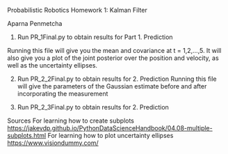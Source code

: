 Probabilistic Robotics Homework 1: Kalman Filter

Aparna Penmetcha 

1. Run PR_1Final.py to obtain results for Part 1. Prediction

Running this file will give you the mean and covariance at t = 1,2,...,5. 
It will also give you a plot of the joint posterior over the position and velocity, as well as the uncertainty ellipses. 

2. Run PR_2_2Final.py to obtain results for 2. Prediction
Running this file will give the parameters of the Gaussian estimate before and after incorporating the measurement

3. Run PR_2_3Final.py to obtain results for 2. Prediction

Sources 
For learning how to create subplots https://jakevdp.github.io/PythonDataScienceHandbook/04.08-multiple-subplots.html
For learning how to plot uncertainty ellipses https://www.visiondummy.com/
